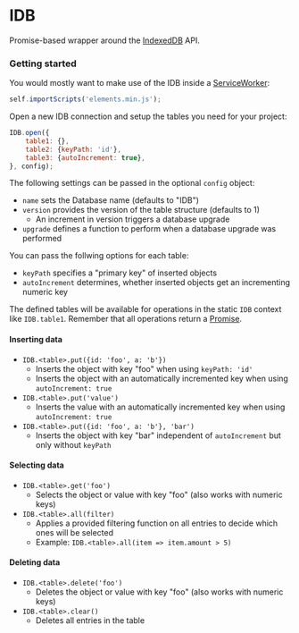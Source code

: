 # IDB
Promise-based wrapper around the [IndexedDB](https://developer.mozilla.org/de/docs/IndexedDB) API.

### Getting started
You would mostly want to make use of the IDB inside a [ServiceWorker](https://developers.google.com/web/fundamentals/primers/service-workers/):
```javascript
self.importScripts('elements.min.js');
```
Open a new IDB connection and setup the tables you need for your project:
```javascript
IDB.open({
	table1: {},
	table2: {keyPath: 'id'},
	table3: {autoIncrement: true},
}, config);
```
The following settings can be passed in the optional `config` object:
- `name` sets the Database name (defaults to "IDB")
- `version` provides the version of the table structure (defaults to 1)
  - An increment in version triggers a database upgrade
- `upgrade` defines a function to perform when a database upgrade was performed

You can pass the follwing options for each table:
- `keyPath` specifies a "primary key" of inserted objects
- `autoIncrement` determines, whether inserted objects get an incrementing numeric key

The defined tables will be available for operations in the static `IDB` context like `IDB.table1`. Remember that all operations return a [Promise](https://developer.mozilla.org/de/docs/Web/JavaScript/Reference/Global_Objects/Promise).

#### Inserting data
- `IDB.<table>.put({id: 'foo', a: 'b'})`
  - Inserts the object with key "foo" when using `keyPath: 'id'`
  - Inserts the object with an automatically incremented key when using `autoIncrement: true`
- `IDB.<table>.put('value')`
  - Inserts the value with an automatically incremented key when using `autoIncrement: true`
- `IDB.<table>.put({id: 'foo', a: 'b'}, 'bar')`
  - Inserts the object with key "bar" independent of `autoIncrement` but only without `keyPath`

#### Selecting data
- `IDB.<table>.get('foo')`
  - Selects the object or value with key "foo" (also works with numeric keys)
- `IDB.<table>.all(filter)`
  - Applies a provided filtering function on all entries to decide which ones will be selected
  - Example: `IDB.<table>.all(item => item.amount > 5)`

#### Deleting data
- `IDB.<table>.delete('foo')`
  - Deletes the object or value with key "foo" (also works with numeric keys)
- `IDB.<table>.clear()`
  - Deletes all entries in the table
